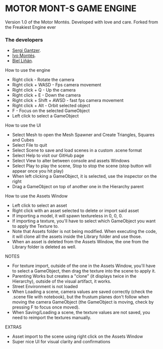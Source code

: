 # MOTOR MONT-S GAME ENGINE

Version 1.0 of the Motor Montés. Developed with love and care. Forked from the Freakiest Engine ever

### The developers

- [Sergi Gantzer](https://github.com/sgantzer12).
- [Ivo Montés](https://github.com/Ivomm9).
- [Biel Liñán](https://github.com/Drauguer).

How to use the engine

- Right click - Rotate the camera 
- Right click + WASD - Fps camera movement
- Right click + Q - Up the camera
- Right click + E - Down the camera
- Right click + Shift + AWSD - fast fps camera movement
- Right click + Alt - Orbit selected object
- F - Focus on the selected GameObject
- Left click to select a GameObject

How to use the UI

- Select Mesh to open the Mesh Spawner and Create Triangles, Squares and Cubes
- Select File to quit
- Select Scene to save and load scenes in a custom .scene format
- Select Help to visit our GitHub page
- Select View to alter between console and assets Windows
- Select Play to play the scene, Stop to stop the scene (stop button will appear once you hit play)
- When left clicking a GameObject, it is selected, use the inspector on the right
- Drag a GameObject on top of another one in the Hierarchy parent

How to use the Assets Window

- Left click to select an asset
- Right click with an asset selected to delete or import said asset
- If importing a model, it will spawn textureless in 0, 0, 0.
- If importing a texture, you'll have to select which GameObject you want to apply the Texture to.
- Note that Assets folder is not being modified. When executing the code, it will clone all the assets inside the Library folder and use those. 
- When an asset is deleted from the Assets Window, the one from the Library folder is deleted as well.

NOTES

- For texture import, outside of the one in the Assets Window, you'll have to select a GameObject, then drag the texture into the scene to apply it.
- Parenting Works but creates a "clone" (it displays twice in the Hierarchy), outside of the visual artifact, it works.
- Street Environment is not loaded
- When Loading a scene, camera values are saved correctly (check the .scene file with notebook), but the frustum planes don't follow when moving the camera GameObject (the GameObject is moving, check by pressing F to focus once moved).
- When Saving/Loading a scene, the texture values are not saved, you need to reimport the textures manually.

EXTRAS 

- Asset import to the scene using right click on the Assets Window
- Super nice UI for visual clarity and confirmations